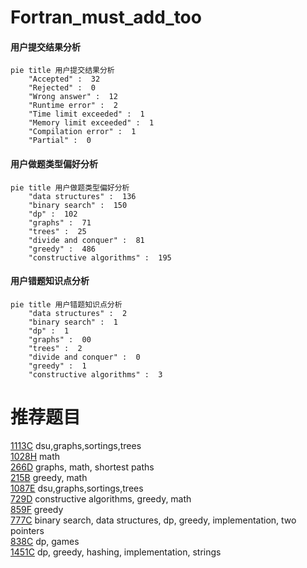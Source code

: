 # Fortran_must_add_too

<!-- tabs:start -->



#### **用户提交结果分析**

```mermaid
pie title 用户提交结果分析
    "Accepted" :  32
    "Rejected" :  0
    "Wrong answer" :  12
    "Runtime error" :  2
    "Time limit exceeded" :  1
    "Memory limit exceeded" :  1
    "Compilation error" :  1
    "Partial" :  0
```

#### **用户做题类型偏好分析**

```mermaid
pie title 用户做题类型偏好分析
    "data structures" :  136
    "binary search" :  150
    "dp" :  102
    "graphs" :  71
    "trees" :  25
    "divide and conquer" :  81
    "greedy" :  486
    "constructive algorithms" :  195
```
#### **用户错题知识点分析**

```mermaid
pie title 用户错题知识点分析
    "data structures" :  2
    "binary search" :  1
    "dp" :  1
    "graphs" :  00
    "trees" :  2
    "divide and conquer" :  0
    "greedy" :  1
    "constructive algorithms" :  3
```



<!-- tabs:end -->
# 推荐题目
[1113C](https://codeforces.com/contest/1113/problem/C)		dsu,graphs,sortings,trees		  
[1028H](https://codeforces.com/contest/1028/problem/H)		math		  
[266D](https://codeforces.com/contest/266/problem/D)		graphs,
                        math,
                        shortest paths		  
[215B](https://codeforces.com/contest/215/problem/B)		greedy,
                        math		  
[1087E](https://codeforces.com/contest/1087/problem/E)		dsu,graphs,sortings,trees		  
[729D](https://codeforces.com/contest/729/problem/D)		constructive algorithms,
                        greedy,
                        math		  
[859F](https://codeforces.com/contest/859/problem/F)		greedy		  
[777C](https://codeforces.com/contest/777/problem/C)		binary search,
                        data structures,
                        dp,
                        greedy,
                        implementation,
                        two pointers		  
[838C](https://codeforces.com/contest/838/problem/C)		dp,
                        games		  
[1451C](https://codeforces.com/contest/1451/problem/C)		dp,
                        greedy,
                        hashing,
                        implementation,
                        strings		  
